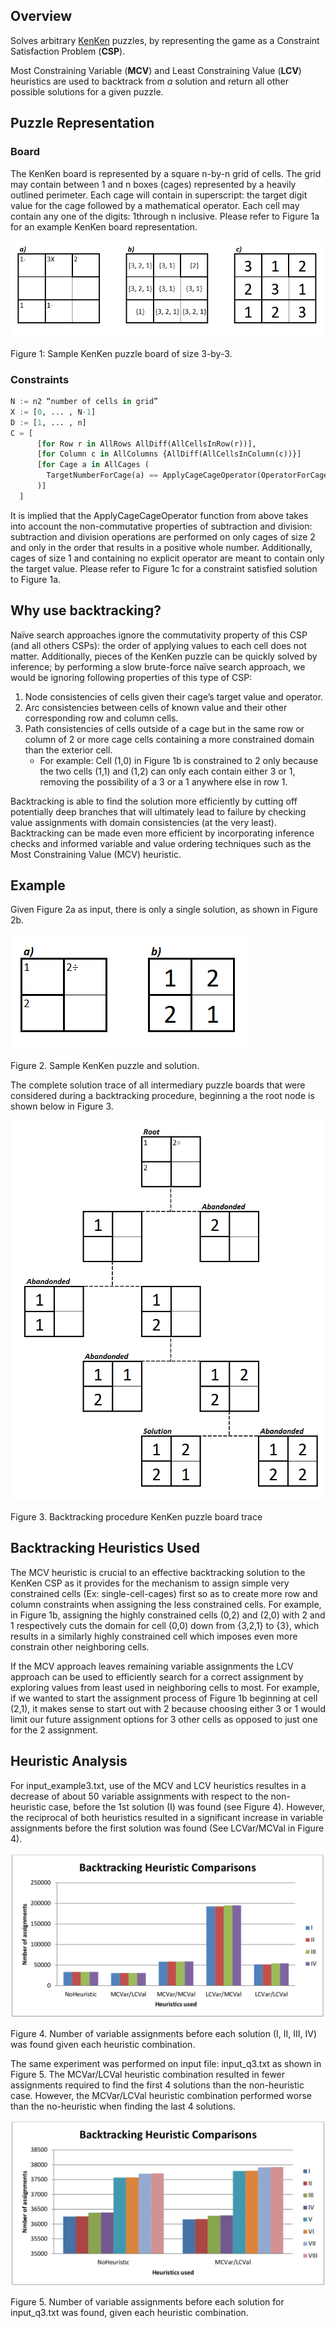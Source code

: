 ## Overview
Solves arbitrary [KenKen](https://en.wikipedia.org/wiki/KenKen) puzzles, by representing the game as a Constraint Satisfaction Problem (**CSP**).

Most Constraining Variable (**MCV**) and Least Constraining Value (**LCV**) heuristics are used to backtrack 
from *a* solution and return all other possible solutions for a given puzzle.

## Puzzle Representation

### Board

The KenKen board is represented by a square n-by-n grid of cells. The grid may contain between 1 and n boxes
(cages) represented by a heavily outlined perimeter. Each cage will contain in superscript: the target digit value
for the cage followed by a mathematical operator. Each cell may contain any one of the digits: 1through n
inclusive. Please refer to Figure 1a for an example KenKen board representation.

![Figure 1](https://raw.githubusercontent.com/mmccartn/AIKenKenSolver/master/figures/1.png)

Figure 1: Sample KenKen puzzle board of size 3-by-3.

### Constraints

```python
N := n2 “number of cells in grid”
X := [0, ... , N-1]
D := [1, ... , n]
C = [
      [for Row r in AllRows AllDiff(AllCellsInRow(r))],
      [for Column c in AllColumns {AllDiff(AllCellsInColumn(c))}]
      [for Cage a in AllCages (
        TargetNumberForCage(a) == ApplyCageCageOperator(OperatorForCage(a), AllCellsInCage(a))
      )]
  ]
```

It is implied that the ApplyCageCageOperator function from above takes into account the non-commutative
properties of subtraction and division: subtraction and division operations are performed on only cages of size 2
and only in the order that results in a positive whole number.
Additionally, cages of size 1 and containing no explicit operator are meant to contain only the target value.
Please refer to Figure 1c for a constraint satisfied solution to Figure 1a.

## Why use backtracking?

Naïve search approaches ignore the commutativity property of this CSP (and all others CSPs): the order of
applying values to each cell does not matter.
Additionally, pieces of the KenKen puzzle can be quickly solved by inference; by performing a slow brute-force
naïve search approach, we would be ignoring following properties of this type of CSP:

1. Node consistencies of cells given their cage’s target value and operator.
2. Arc consistencies between cells of known value and their other corresponding row and column cells.
3. Path consistencies of cells outside of a cage but in the same row or column of 2 or more cage cells containing a more constrained domain than the exterior cell.
      * For example: Cell (1,0) in Figure 1b is constrained to 2 only because the two cells (1,1) and (1,2) can only each contain either 3 or 1, removing the possibility of a 3 or a 1 anywhere else in row 1.

Backtracking is able to find the solution more efficiently by cutting off potentially deep branches that will
ultimately lead to failure by checking value assignments with domain consistencies (at the very least).
Backtracking can be made even more efficient by incorporating inference checks and informed variable and value
ordering techniques such as the Most Constraining Value (MCV) heuristic.

## Example

Given Figure 2a as input, there is only a single solution, as shown in Figure 2b.

![Figure 2](https://raw.githubusercontent.com/mmccartn/AIKenKenSolver/master/figures/2.png)

Figure 2. Sample KenKen puzzle and solution.

The complete solution trace of all intermediary puzzle boards that were considered during a backtracking procedure,
beginning a the root node is shown below in Figure 3.

![Figure 3](https://raw.githubusercontent.com/mmccartn/AIKenKenSolver/master/figures/3.png)

Figure 3. Backtracking procedure KenKen puzzle board trace

## Backtracking Heuristics Used

The MCV heuristic is crucial to an effective backtracking solution to the KenKen CSP as it provides for the
mechanism to assign simple very constrained cells (Ex: single-cell-cages) first so as to create more row and
column constraints when assigning the less constrained cells. For example, in Figure 1b, assigning the highly
constrained cells (0,2) and (2,0) with 2 and 1 respectively cuts the domain for cell (0,0) down from {3,2,1} to {3}, which results in a similarly highly constrained cell which imposes even more constrain other neighboring cells.

If the MCV approach leaves remaining variable assignments the LCV approach can be used to efficiently search
for a correct assignment by exploring values from least used in neighboring cells to most. For example, if we
wanted to start the assignment process of Figure 1b beginning at cell (2,1), it makes sense to start out with 2
because choosing either 3 or 1 would limit our future assignment options for 3 other cells as opposed to just one
for the 2 assignment.

## Heuristic Analysis

For input_example3.txt, use of the MCV and LCV heuristics resultes in a decrease of about 50 variable
assignments with respect to the non-heuristic case, before the 1st solution (I) was found (see Figure 4). However, the reciprocal of both heuristics resulted in a significant increase in variable assignments before the first solution was found (See LCVar/MCVal in Figure 4).

![Figure 4](https://raw.githubusercontent.com/mmccartn/AIKenKenSolver/master/figures/4.png)

Figure 4. Number of variable assignments before each solution (I, II, III, IV) was found given each heuristic combination.

The same experiment was performed on input file: input_q3.txt as shown in Figure 5. The MCVar/LCVal
heuristic combination resulted in fewer assignments required to find the first 4 solutions than the non-heuristic  case. However, the MCVar/LCVal heuristic combination performed worse than the no-heuristic when finding the last 4 solutions.

![Figure 5](https://raw.githubusercontent.com/mmccartn/AIKenKenSolver/master/figures/5.png)

Figure 5. Number of variable assignments before each solution for input_q3.txt was found, given each heuristic combination.
